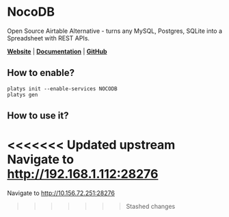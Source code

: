 # NocoDB

Open Source Airtable Alternative - turns any MySQL, Postgres, SQLite into a Spreadsheet with REST APIs.  

**[Website](https://nocodb.com/)** | **[Documentation](https://docs.nocodb.com/)** | **[GitHub](https://github.com/nocodb/nocodb)**

## How to enable?

```
platys init --enable-services NOCODB
platys gen
```

## How to use it?

<<<<<<< Updated upstream
Navigate to <http://192.168.1.112:28276>
=======
Navigate to <http://10.156.72.251:28276>
>>>>>>> Stashed changes
